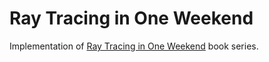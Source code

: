 # Ray Tracing in One Weekend
Implementation of [Ray Tracing in One Weekend](https://raytracing.github.io/) book series. 
